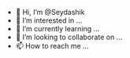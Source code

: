 - 👋 Hi, I’m @Seydashik
- 👀 I’m interested in ...
- 🌱 I’m currently learning ...
- 💞️ I’m looking to collaborate on ...
- 📫 How to reach me ...

<!---
Seydashik/Seydashik is a ✨ special ✨ repository because its `README.md` (this file) appears on your GitHub profile.
You can click the Preview link to take a look at your changes.
--->
